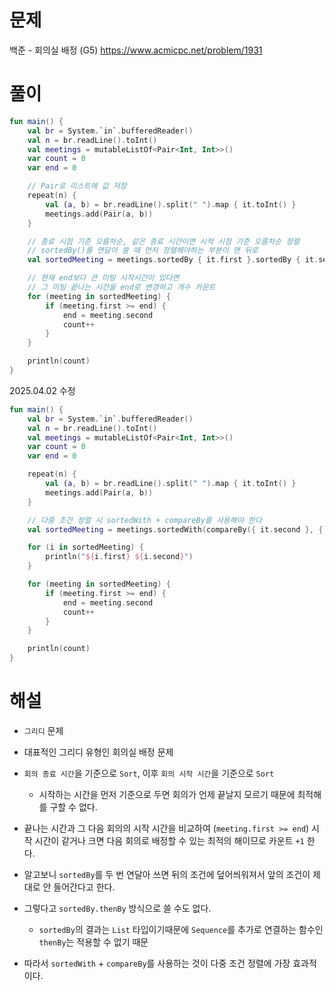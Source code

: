 # 문제
백준 - 회의실 배정 (G5)
https://www.acmicpc.net/problem/1931


# 풀이

```Kotlin
fun main() {
    val br = System.`in`.bufferedReader()
    val n = br.readLine().toInt()
    val meetings = mutableListOf<Pair<Int, Int>>()
    var count = 0
    var end = 0

    // Pair로 리스트에 값 저장
    repeat(n) {
        val (a, b) = br.readLine().split(" ").map { it.toInt() }
        meetings.add(Pair(a, b))
    }

    // 종료 시점 기준 오름차순, 같은 종료 시간이면 시작 시점 기준 오름차순 정렬
    // sortedBy()를 연달아 쓸 때 먼저 정렬해야하는 부분이 맨 뒤로
    val sortedMeeting = meetings.sortedBy { it.first }.sortedBy { it.second }

    // 현재 end보다 큰 미팅 시작시간이 있다면
    // 그 미팅 끝나는 시간을 end로 변경하고 개수 카운트
    for (meeting in sortedMeeting) {
        if (meeting.first >= end) {
            end = meeting.second
            count++
        }
    }

    println(count)
}
```

2025.04.02 수정
```kotlin
fun main() {
    val br = System.`in`.bufferedReader()
    val n = br.readLine().toInt()
    val meetings = mutableListOf<Pair<Int, Int>>()
    var count = 0
    var end = 0

    repeat(n) {
        val (a, b) = br.readLine().split(" ").map { it.toInt() }
        meetings.add(Pair(a, b))
    }

    // 다중 조건 정렬 시 sortedWith + compareBy를 사용해야 한다
    val sortedMeeting = meetings.sortedWith(compareBy({ it.second }, { it.first }))

    for (i in sortedMeeting) {
        println("${i.first} ${i.second}")
    }

    for (meeting in sortedMeeting) {
        if (meeting.first >= end) {
            end = meeting.second
            count++
        }
    }

    println(count)
}
```


# 해설
* `그리디` 문제
* 대표적인 그리디 유형인 회의실 배정 문제
* `회의 종료 시간`을 기준으로 `Sort`, 이후 `회의 시작 시간`을 기준으로 `Sort`
  * 시작하는 시간을 먼저 기준으로 두면 회의가 언제 끝날지 모르기 때문에 최적해를 구할 수 없다.
* 끝나는 시간과 그 다음 회의의 시작 시간을 비교하여 (`meeting.first >= end`) 시작 시간이 같거나 크면 다음 회의로 배정할 수 있는 최적의 해이므로 카운트 `+1` 한다.

* 알고보니 `sortedBy`를 두 번 연달아 쓰면 뒤의 조건에 덮어씌워져서 앞의 조건이 제대로 안 들어간다고 한다.
* 그렇다고 `sortedBy.thenBy` 방식으로 쓸 수도 없다.
  * `sortedBy`의 결과는 `List` 타입이기때문에 `Sequence`를 추가로 연결하는 함수인 `thenBy`는 적용할 수 없기 때문
* 따라서 `sortedWith` + `compareBy`를 사용하는 것이 다중 조건 정렬에 가장 효과적이다.